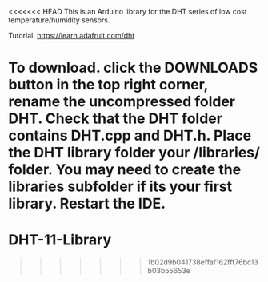<<<<<<< HEAD
This is an Arduino library for the DHT series of low cost temperature/humidity sensors. 

Tutorial: https://learn.adafruit.com/dht

To download. click the DOWNLOADS button in the top right corner, rename the uncompressed folder DHT. Check that the DHT folder contains DHT.cpp and DHT.h. Place the DHT library folder your <arduinosketchfolder>/libraries/ folder. You may need to create the libraries subfolder if its your first library. Restart the IDE.
=======
# DHT-11-Library
>>>>>>> 1b02d9b041738effaf162fff76bc13b03b55653e
